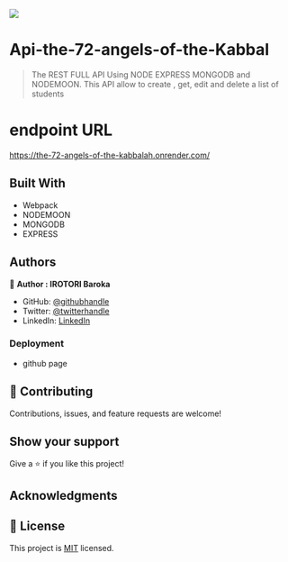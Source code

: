 ![](https://img.shields.io/badge/Microverse-blueviolet)

# Api-the-72-angels-of-the-Kabbal

> The REST FULL API Using NODE EXPRESS MONGODB and NODEMOON. This API allow to create , get, edit and delete a list of students

# endpoint URL

https://the-72-angels-of-the-kabbalah.onrender.com/



## Built With
- Webpack
- NODEMOON
- MONGODB
- EXPRESS

## Authors

👤 **Author : IROTORI Baroka**

- GitHub: [@githubhandle](https://github.com/Baroka-wp)
- Twitter: [@twitterhandle](https://twitter.com/IrotoriB)
- LinkedIn: [LinkedIn](www.linkedin.com/in/baroka)


### Deployment
- github page

## 🤝 Contributing

Contributions, issues, and feature requests are welcome!

## Show your support

Give a ⭐️ if you like this project!

## Acknowledgments


## 📝 License

This project is [MIT](./MIT.md) licensed.
